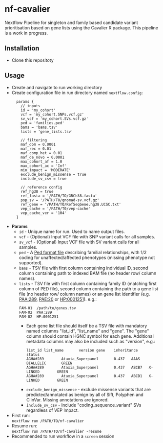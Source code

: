 # nf-cavalier

Nextflow Pipeline for singleton and family based candidate variant prioritisation based on gene lists using the Cavalier R package. This pipeline is a work in progress.

## Installation
* Clone this repositoty

## Usage
* Create and navigate to run working directory
* Create configuration file in run directory named `nextflow.config`:
  ```Nextflow
    params {
      // inputs
      id = 'my_cohort'
      vcf = 'my_cohort.SNPs.vcf.gz'
      sv_vcf = 'my_cohort.SVs.vcf.gz'
      ped = 'families.ped'
      bams = 'bams.tsv'
      lists = 'gene_lists.tsv'
      
      // filtering
      maf_dom = 0.0001
      maf_rec = 0.01
      maf_comp_het = 0.01
      maf_de_novo = 0.0001
      max_cohort_af = 1.0
      max_cohort_ac = 'Inf'
      min_impact = 'MODERATE'
      exclude_benign_missense = true
      include_sv_csv = true
  
      // reference config
      ref_hg38 = true
      ref_fasta = '/PATH/TO/GRCh38.fasta'
      pop_sv = '/PATH/TO/gnomad-sv.vcf.gz'
      ref_gene = '/PATH/TO/RefSeqGene.hg38.UCSC.txt'
      vep_cache = '/PATH/T0/vep-cache'
      vep_cache_ver = '104'
    }
    ```
* **Params**  
  * `id` - Unique name for run. Used to name output files.
  * `vcf` - (Optional) Input VCF file with SNP variant calls for all samples.
  * `sv_vcf` - (Optional) Input VCF file with SV variant calls for all samples.
  * `ped` - A [Ped format file](https://gatk.broadinstitute.org/hc/en-us/articles/360035531972-PED-Pedigree-format) describing familial relationships, with 1/2 coding for unaffected/affected phenotypes (missing phenotype not supported).
  * `bams` - TSV file with first column containing individual ID, second column containing path to indexed BAM file (no header row/  column names).
  * `lists` - TSV file with first column containing family ID (matching first column of PED file), second column containing the path to a gene list file (no header row/  column names) or an gene list identifier (e.g. [PAA:289](https://panelapp.agha.umccr.org/panels/289/), [PAE:20](https://panelapp.genomicsengland.co.uk/panels/20/) or [HP:0001251](https://hpo.jax.org/app/browse/term/HP:0001251)). e.g.:
    ```
    FAM-01  /path/to/genes.tsv
    FAM-02  PAA:289
    FAM-02  HP:0001251
    ```
    * Each gene list file should itself be a TSV file with mandatory named columns "list_id", "list_name" and "gene". The "gene" column should contain HGNC symbol for each gene. Additional metadata columns may also be included such as "version", e.g.:
        ```
        list_id list_name       version gene    inheritance     status
        AGHA#289        Ataxia_Superpanel       0.437   AAAS    BIALLELIC       GREEN
        AGHA#289        Ataxia_Superpanel       0.437   ABCB7   X-LINKED        GREEN
        AGHA#289        Ataxia_Superpanel       0.437   ABCD1   X-LINKED        GREEN
        ```
    * `exclude_benign_missense` - exclude missense variants that are predicted/annotated as benign by all of Sift, 
    Polyphen and ClinVar. Missing annotations are ignored.
    * `include_sv_csv` - Include "coding_sequence_variant" SVs regardless of VEP Impact.
* First run:  
`nextflow run /PATH/TO/nf-cavalier`
* Resume run:  
`nextflow run /PATH/TO/nf-cavalier -resume`
* Recommended to run workflow in a `screen` session
  
